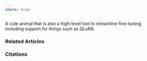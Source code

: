 ```yaml
---
share: true
---
```


A cute animal that is also a high-level tool to streamline fine-tuning, including support for things such as QLoRA.

### Related Articles

### Citations
